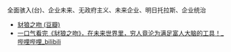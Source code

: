 全面骇入(台)、企业未来、无政府主义、未来企业、明日托拉斯、企业统治
- [豺狼之吻 (豆瓣)](https://movie.douban.com/subject/26361647/)
- [一口气看完《豺狼之吻》，在未来世界里，穷人竟沦为满足富人大脑的工具！_哔哩哔哩_bilibili](https://www.bilibili.com/video/BV15MsQedEwv/)
